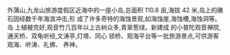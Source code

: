 外蒲山,九龙山旅游度假区近海中的一座小岛,总面积 110.8 亩,海拔 42 米,岛上的礁石因经数千年海浪冲击,形 成了许多奇特的海蚀景观,如海蚀崖,海蚀槽,海蚀洞等。岛 上植被完好,观音竹几百年以上古树众多,青翠葱绿。新建成 的小普陀观音禅院,通天桥、双龟听经,文涛亭,灯塔、同心 锁桥、观海平台等一批旅游景点,可供游客观海、听涛、礼佛、 养神。